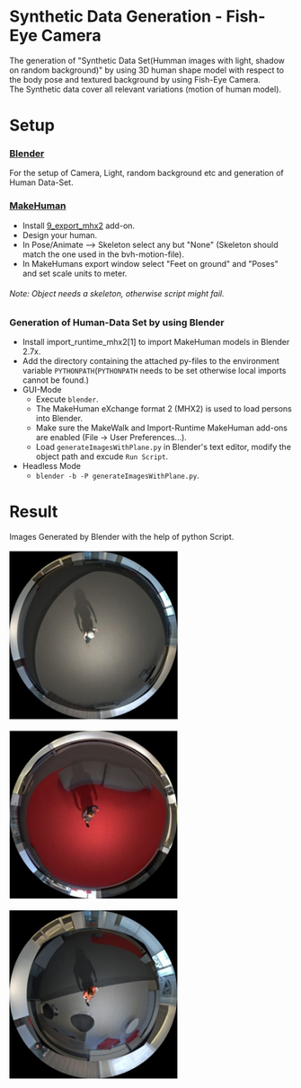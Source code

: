 # Synthetic Data Generation - Fish-Eye Camera
The generation of "Synthetic Data Set(Humman images with light, shadow on random background)" by using 3D human shape model with respect to the body pose and textured background by using Fish-Eye Camera.</br>
The Synthetic data cover all relevant variations (motion of human model).
# Setup
### [Blender](https://www.blender.org/)
For the setup of Camera, Light, random background etc and generation of Human Data-Set.
### [MakeHuman](http://www.makehumancommunity.org/)
- Install [9_export_mhx2](https://bitbucket.org/Diffeomorphic/mhx2-makehuman-exchange) add-on.  
- Design your human.
- In Pose/Animate --> Skeleton select any but "None" (Skeleton should match the one used in the bvh-motion-file).
- In MakeHumans export window select "Feet on ground" and "Poses" and set scale units to meter.
###### Note: Object needs a skeleton, otherwise script might fail.
### Generation of Human-Data Set by using Blender
- Install import_runtime_mhx2[1] to import MakeHuman models in Blender 2.7x.
- Add the directory containing the attached py-files to the environment variable `PYTHONPATH`(`PYTHONPATH` needs to be set otherwise local imports cannot be found.)
- GUI-Mode
    - Execute `blender`.
    - The MakeHuman eXchange format 2 (MHX2) is used to load persons into Blender.
    - Make sure the MakeWalk and Import-Runtime MakeHuman add-ons are enabled (File -> User Preferences...).
    - Load `generateImagesWithPlane.py` in Blender's text editor, modify the object path and excude `Run Script`.
- Headless Mode
    - `blender -b -P generateImagesWithPlane.py`.
# Result
Images Generated by Blender with the help of python Script.</br></br>
<img src = "Result/SyntheticImage_00.PNG" width = "300" height = "300"></br></br>
<img src = "Result/SyntheticImage_01.PNG" width = "300" height = "300"></br></br>
<img src = "Result/SyntheticImage_03.PNG" width = "300" height = "300">
